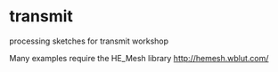 # transmit

processing sketches for transmit workshop

Many examples require the HE_Mesh library http://hemesh.wblut.com/
